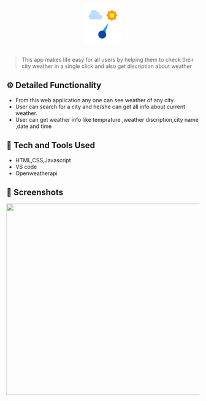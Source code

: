 <div align="center">
  <img width="100px" src="https://github.com/jaydeep-shelake/Weather.js/blob/master/barometer.png"/>
</div>
<br>

> This app makes life easy for all users by helping them to check their city weather in a single click and also get discription about weather


## ⚙️ Detailed Functionality
* From this web application any one can see weather of any city.
* User can search for a city and he/she can get all info about current weather. 
* User can get weather info like temprature ,weather discription,city name ,date and time
 
## 🚀 Tech and Tools Used

* HTML,CSS,Javascript
* VS code
* Openweatherapi

## 📸 Screenshots

<img src='127.0.0.1_5500_index.html (1).png' width='600px' height='500px'>
